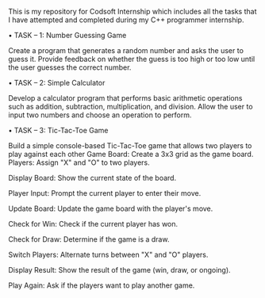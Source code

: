 This is my repository for Codsoft Internship which includes all the tasks that I have attempted and completed during my C++ programmer internship.

• TASK – 1: Number Guessing Game

Create a program that generates a random number and asks the user to guess it. Provide feedback on whether the guess is too high or too low until the user guesses the correct number.

• TASK – 2: Simple Calculator

Develop a calculator program that performs basic arithmetic operations such as addition, subtraction, multiplication, and division. Allow the user to input two numbers and choose an operation to perform.

• TASK – 3: Tic-Tac-Toe Game

Build a simple console-based Tic-Tac-Toe game that allows two players to play against each other
Game Board: Create a 3x3 grid as the game board.
Players: Assign
"X"
and "O" to two players.

Display Board: Show the current state of the board.

Player Input: Prompt the current player to enter their move.

Update Board: Update the game board with the player's move.

Check for Win: Check if the current player has won.

Check for Draw: Determine if the game is a draw.

Switch Players: Alternate turns between "X" and "O" players.

Display Result: Show the result of the game (win, draw, or ongoing).

Play Again: Ask if the players want to play another game.
